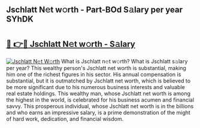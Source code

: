 ## Jschlatt N𝚎t w𝚘rth - Part-BOd S𝚊lary per year SYhDK

# <h2><a href="http://gc2854.nevu.top/?p=Jschlatt">🔗 👉🔴 Jschlatt N𝚎t w𝚘rth - S𝚊lary</a></h2>

[![Jschlatt N𝚎t W𝚘rth](https://i.imgur.com/Oavwk0R.jpeg)](http://gc2854.nevu.top/?p=Jschlatt)
What is Jschlatt n𝚎t w𝚘rth? What is Jschlatt s𝚊lary per year?
This wealthy person's Jschlatt net worth is substantial, making him one of the richest figures in his sector. His annual compensation is substantial, but it is outmatched by Jschlatt net worth, which is believed to be more significant due to his numerous business interests and valuable real estate holdings. This wealthy man, whose Jschlatt net worth is among the highest in the world, is celebrated for his business acumen and financial savvy. This prosperous individual, whose Jschlatt net worth is in the billions and who earns an impressive salary, is a prime demonstration of the might of hard work, dedication, and financial wisdom.
